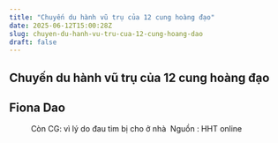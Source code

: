 ```yaml
---
title: "Chuyến du hành vũ trụ của 12 cung hoàng đạo"
date: 2025-06-12T15:00:28Z
slug: chuyen-du-hanh-vu-tru-cua-12-cung-hoang-dao
draft: false
---
```


## Chuyến du hành vũ trụ của 12 cung hoàng đạo

## Fiona Dao

​ ​​ 
​ 
​ 
​ ​ ​​ ​ ​​ ​ ​Còn CG: vì lý do đau tim bị cho ở nhà ​ ​Nguồn : HHT online​